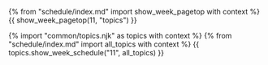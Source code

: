 {% from "schedule/index.md" import show_week_pagetop with context %}
{{ show_week_pagetop(11, "topics") }}

{% import "common/topics.njk" as topics with context %}
{% from "schedule/index.md" import all_topics with context %}
{{ topics.show_week_schedule("11", all_topics) }}
